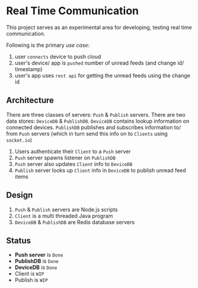 Real Time Communication
=======================
This project serves as an experimental area for developing, testing real time communication.

Following is the primary *use case*:

1. user `connects` device to push cloud
1. user's device/ app is `pushed` number of unread feeds (and change id/ timestamp)
1. user's app uses `rest api` for getting the unread feeds using the change id

Architecture
------------
There are three classes of servers: `Push` & `Publish` servers. There are two data stores: `DeviceDB` & `PublishDB`. `DeviceDB` contains lookup information on connected devices. `PublishDB` publishes and subscribes information to/ from `Push` servers (which in turn send this info on to `Clients` using `socket.io`)

1. Users authenticate their `Client` to a `Push` server
1. `Push` server spawns listener on `PublishDB`
1. `Push` server also updates `Client` info to `DeviceDB`
1. `Publish` server looks up `Client` info in `DeviceDB` to publish unread feed items

Design
------

1. `Push` & `Publish` servers are Node.js scripts
1. `Client` is a multi threaded Java program
1. `DeviceDB` & `PublishDB` are Redis database servers

Status
------

* **Push server** is `Done`
* **PublishDB** is `Done`
* **DeviceDB** is `Done`
* Client is `WIP`
* Publish is `WIP`
